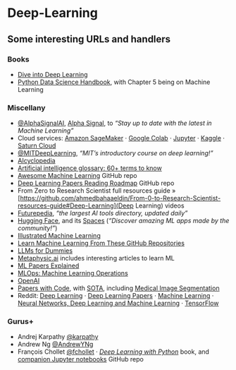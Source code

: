 # Deep-Learning

## Some interesting URLs and handlers

### Books

- [Dive into Deep Learning](https://d2l.ai/)
- [Python Data Science Handbook](https://jakevdp.github.io/PythonDataScienceHandbook/), with Chapter 5 being on Machine Learning
### Miscellany

- [@AlphaSignalAI](https://twitter.com/AlphaSignalAI), [Alpha Signal](https://alphasignal.ai/), to _“Stay up to date with the latest in Machine Learning”_
- Cloud services: [Amazon SageMaker](https://aws.amazon.com/sagemaker/) · [Google Colab](https://colab.research.google.com/) · [Jupyter](https://jupyter.org/) · [Kaggle](https://www.kaggle.com/) · [Saturn Cloud](https://saturncloud.io/)
- [@MITDeepLearning](https://twitter.com/MITDeepLearning), _“MIT’s introductory course on deep learning!”_
- [AIcyclopedia](https://www.aicyclopedia.com/)
- [Artificial intelligence glossary: 60+ terms to know](https://www.techtarget.com/whatis/feature/Artificial-intelligence-glossary-60-terms-to-know)
- [Awesome Machine Learning](https://github.com/josephmisiti/awesome-machine-learning) GitHub repo
- [Deep Learning Papers Reading Roadmap](https://github.com/floodsung/Deep-Learning-Papers-Reading-Roadmap) GitHub repo
- From Zero to Research Scientist full resources guide » [https://github.com/ahmedbahaaeldin/From-0-to-Research-Scientist-resources-guide#Deep-Learning](Deep Learning) videos
- [Futurepedia](https://www.futurepedia.io/), _“the largest AI tools directory, updated daily”_
- [Hugging Face](https://huggingface.co), and its [Spaces](https://huggingface.co/spaces) (_“Discover amazing ML apps made by the community!”_)
- [Illustrated Machine Learning](https://illustrated-machine-learning.github.io/)
- [Learn Machine Learning From These GitHub Repositories](https://www.kdnuggets.com/2023/01/learn-machine-learning-github-repositories.html)
- [LLMs for Dummies](https://www.digitalnative.tech/p/llms-for-dummies)
- [Metaphysic.ai](https://metaphysic.ai/) includes interesting articles to learn ML
- [ML Papers Explained](https://github.com/dair-ai/ML-Papers-Explained)
- [MLOps: Machine Learning Operations](https://ml-ops.org/)
- [OpenAI](https://openai.com/api/)
- [Papers with Code](https://paperswithcode.com/), with [SOTA](https://paperswithcode.com/sota), including [Medical Image Segmentation](https://paperswithcode.com/task/medical-image-segmentation)
- Reddit: [Deep Learning](https://www.reddit.com/r/deeplearning/) · [Deep Learning Papers](https://www.reddit.com/r/DeepLearningPapers/) · [Machine Learning](https://www.reddit.com/r/MachineLearning/) · [Neural Networks, Deep Learning and Machine Learning](https://www.reddit.com/r/neuralnetworks/) · [TensorFlow](https://www.reddit.com/r/tensorflow/)

### Gurus+

- Andrej Karpathy [@karpathy](https://twitter.com/karpathy)
- Andrew Ng [@AndrewYNg](https://twitter.com/AndrewYNg)
- François Chollet [@fchollet](https://twitter.com/fchollet) · [_Deep Learning with Python_](https://www.manning.com/books/deep-learning-with-python) book, and [companion Jupyter notebooks](https://github.com/fchollet/deep-learning-with-python-notebooks) GitHub repo
